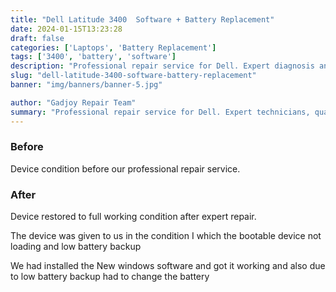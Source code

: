 ```yaml
---
title: "Dell Latitude 3400  Software + Battery Replacement"
date: 2024-01-15T13:23:28
draft: false
categories: ['Laptops', 'Battery Replacement']
tags: ['3400', 'battery', 'software']
description: "Professional repair service for Dell. Expert diagnosis and quality repairs in Bangalore."
slug: "dell-latitude-3400-software-battery-replacement"
banner: "img/banners/banner-5.jpg"

author: "Gadjoy Repair Team"
summary: "Professional repair service for Dell. Expert technicians, quality parts, warranty included."
---
```


### Before

Device condition before our professional repair service.

### After

Device restored to full working condition after expert repair.

The device was given to us in the condition I which the bootable device not loading and low battery backup

We had installed the New windows software and got it working and also due to low battery backup had to change the battery